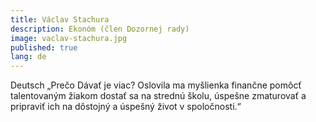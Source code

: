 ```yaml
---
title: Václav Stachura
description: Ekonóm (člen Dozornej rady)
image: vaclav-stachura.jpg
published: true
lang: de
---
```

Deutsch
„Prečo Dávať je viac? Oslovila ma myšlienka finančne pomôcť talentovaným žiakom dostať sa na strednú školu, úspešne zmaturovať a pripraviť ich na dôstojný a úspešný život v spoločnosti.“

